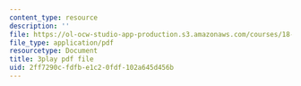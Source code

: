 ```yaml
---
content_type: resource
description: ''
file: https://ol-ocw-studio-app-production.s3.amazonaws.com/courses/18-01sc-single-variable-calculus-fall-2010/2ff7290cfdfbe1c20fdf102a645d456b_JXPe2J069c.pdf
file_type: application/pdf
resourcetype: Document
title: 3play pdf file
uid: 2ff7290c-fdfb-e1c2-0fdf-102a645d456b
---
```


